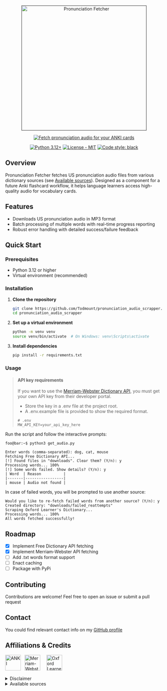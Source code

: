 <!--- <h1 align="center" title="Project name"> Pronunciation Fetcher</h1> --->
<p align="center">
  <a href="">
    <img src="https://res.cloudinary.com/dxteec1w4/image/upload/v1756072579/proninciation_fetcher_vue_dark_cdtelr.png" title="Project name" alt="Pronunciation Fetcher" style="width:400px"/>
  </a>
</p>

<!-- Typing animation -->
<p align="center">
  <a href="https://git.io/typing-svg">
    <img src="https://readme-typing-svg.herokuapp.com?font=Jetbrains+Mono&weight=500&duration=5250&pause=1250&color=41b883&center=true&vCenter=true&width=600&lines=Fetch+pronunciation+audio+for+your+ANKI+cards" 
      title="Typing animation" alt="Fetch pronunciation audio for your ANKI cards" />
  </a>
</p>

<!-- Project-specific badges -->
<p align="center">
  <a href="https://python.org" title="Supported python versions">
    <img src="https://img.shields.io/badge/Python-3.12+-blue.svg" alt="Python 3.12+"></a>
  <a href="LICENSE" title="License">
    <img src="https://img.shields.io/badge/License-MIT-yellow.svg" alt="License - MIT"></a>
  <a href="https://github.com/psf/black" title="Code style">
    <img src="https://img.shields.io/badge/Code%20Style-black-000000.svg" alt="Code style: black"></a>
</p>

<h2 align="left">Overview </h2> 

<p>
  Pronunciation Fetcher fetches US pronunciation audio files from various dictionary sources (see <a href="#available-sources">Available sources</a>). 
  Designed as a component for a future Anki flashcard workflow, it helps language learners access high-quality audio for vocabulary cards.
</p>
 
<h2 align="left">Features</h2>

- Downloads US pronunciation audio in MP3 format
- Batch processing of multiple words with real-time progress reporting
- Robust error handling with detailed success/failure feedback

<h2 align="left">Quick Start</h2>

### Prerequisites

- Python 3.12 or higher
- Virtual environment (recommended)

### Installation

1. **Clone the repository**
   ```bash
   git clone https://github.com/Todmount/pronunciation_audio_scrapper.git
   cd pronunciation_audio_scrapper
   ```

2. **Set up a virtual environment**
   ```bash
   python -m venv venv
   source venv/bin/activate  # On Windows: venv\Scripts\activate
   ```

3. **Install dependencies**
   ```bash
   pip install -r requirements.txt
   ```

### Usage

> #### API key requirements
> If you want to use the [Merriam-Webster Dictionary API](https://dictionaryapi.com/), you must get your own API key from their developer portal.
> - Store the key in a .env file at the project root.
> - A .env.example file is provided to show the required format.
> ```text
> # .env
> MW_API_KEY=your_api_key_here
> ```

Run the script and follow the interactive prompts:

```shellsession
foo@bar:~$ python3 get_audio.py

Enter words (comma-separated): dog, cat, mouse
Fetching Free Dictionary API...
[!] Found files in "downloads". Clear them? (Y/n): y
Processing words... 100%
[!] Some words failed. Show details? (Y/n): y
| Word  | Reason          |
|-------|-----------------|
| mouse | Audio not found |

```

In case of failed words, you will be prompted to use another source:

```shellsession
Would you like to re-fetch failed words from another source? (Y/n): y
Created directory: "downloads/failed_reattempts"
Scraping Oxford Learner's Dictionary...
Processing words... 100%
All words fetched successfully!
```

<h2 align="left">Roadmap</h2>

- [x] Implement Free Dictionary API fetching
- [x] Implement Merriam-Webster API fetching
- [ ] Add .txt words format support
- [ ] Enact caching
- [ ] Package with PyPi

## Contributing
Contributions are welcome! Feel free to open an issue or submit a pull request

## Contact
You could find relevant contact info on my [GitHub profile](https://github.com/Todmount)

<h2 align="left">Affiliations & Credits</h2>

<p align="left">
  <!-- Anki -->
  <a href="https://apps.ankiweb.net/">
    <img src="https://upload.wikimedia.org/wikipedia/commons/thumb/3/3d/Anki-icon.svg/240px-Anki-icon.svg.png" style="height:50px" alt="ANKI" title="ANKI"></a>
  &nbsp; <!-- for similar spacing -->
  <!-- Merriam-Webster -->
  <a href="https://www.merriam-webster.com/">
    <img src="https://dictionaryapi.com/images/info/branding-guidelines/MWLogo_DarkBG_120x120_2x.png" style="height:50px" alt="Merriam-Webster Learner's Dictionary" title="Merriam-Webster Learner's Dictionary"></a> 
  &nbsp;&nbsp;&nbsp;
  <!-- Oxford -->
  <a href="https://www.oxfordlearnersdictionaries.com/">
    <img src="https://librum.io/wp-content/uploads/2024/06/oxfordlearnersdictionaries-300x300.png.webp" style="height:50px" alt="Oxford Learner's Dictionaries" title="Oxford Learner's Dictionaries"></a>
</p>

<details markdown="1" id=disclaimer><summary>Disclaimer</summary>
  <p><sub>
    *Audio scraped from <b>Oxford Learner’s Dictionary</b> (unofficial, not affiliated with Oxford Languages)<br>
    **Designed for use with Anki. This project is independent and not affiliated with the official Anki project.
  </sub></p>
</details>

<details markdown="1" id=available-sources>
  <summary>Available sources</summary>
  <ul>
    <li><a href="https://dictionaryapi.dev/">Free Dictionary API</a></li>
    <li><a href="https://www.oxfordlearnersdictionaries.com/">Oxford Learner's Dictionary</a></li>
    <li><a href="https://dictionaryapi.com/">Merriam-Webster Learner's Dictionary API</a></li>
  </ul>
</details>
